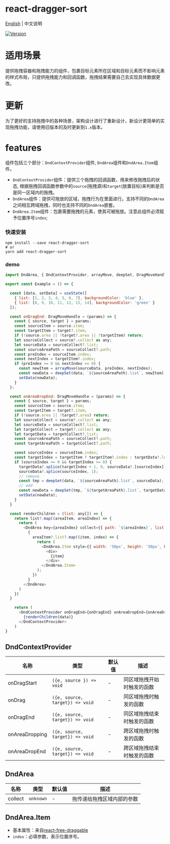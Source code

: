 # react-dragger-sort

[English](./README.md) | 中文说明

[![Version](https://img.shields.io/badge/version-1.1.0-green)](https://www.npmjs.com/package/react-dragger-sort)

# 适用场景

提供拖拽容器和拖拽能力的组件，包裹目标元素所在区域和目标元素而不影响元素的样式布局，只提供拖拽能力和回调函数，拖拽结果需要自己去实现具体数据更改。

# 更新

为了更好的支持拖拽中的各种场景，架构设计进行了重新设计，新设计更简单的实现拖拽功能，请使用旧版本的及时更新到`1.x`版本。

# features
组件包括三个部分：`DndContextProvider`组件, `DndArea`组件和`DndArea.Item`组件。
- `DndContextProvider`组件：提供三个拖拽的回调函数，用来修改拖拽后的状态, 根据拖拽回调函数参数中的`source`(拖拽源)和`target`(放置目标)来判断是否是同一区域内的拖拽。
- `DndArea`组件：提供可拖放的区域，拖拽行为在里面进行。支持不同的`DndArea`之间相互跨域拖拽，同时也支持不同的`DndArea`嵌套。
- `DndArea.Item`组件：包裹需要拖拽的元素，使其可被拖放。注意此组件必须赋予位置序号`index`;

### 快速安装
```
npm install --save react-dragger-sort
# or
yarn add react-dragger-sort
```

### demo
```javascript
import DndArea, { DndContextProvider, arrayMove, deepSet, DragMoveHandle } from "react-dragger-sort";

export const Example = () => {

  const [data, setData] = useState([
    { list: [1, 2, 3, 4, 5, 6, 7], backgroundColor: 'blue' },
    { list: [8, 9, 10, 11, 12, 13, 14], backgroundColor: 'green' }
  ]);

  const onDragEnd: DragMoveHandle = (params) => {
    const { source, target } = params;
    const sourceItem = source.item;
    const targetItem = target?.item;
    if (!source.area || !target?.area || !targetItem) return;
    let sourceCollect = source?.collect as any;
    let sourceData = sourceCollect?.list;
    const sourceAreaPath = sourceCollect?.path;
    const preIndex = sourceItem.index;
    const nextIndex = targetItem?.index;
    if (preIndex >= 0 && nextIndex >= 0) {
      const newItem = arrayMove(sourceData, preIndex, nextIndex);
      const newData = deepSet(data, `${sourceAreaPath}.list`, newItem);
      setData(newData);
    }
  };

  const onAreaDropEnd: DragMoveHandle = (params) => {
    const { source, target } = params;
    const sourceItem = source.item;
    const targetItem = target?.item;
    if (!source.area || !target?.area) return;
    let sourceCollect = source?.collect as any;
    let sourceData = sourceCollect?.list;
    let targetCollect = target?.collect as any;
    let targetData = targetCollect?.list;
    const sourceAreaPath = sourceCollect?.path;
    const targetAreaPath = targetCollect?.path;

    const sourceIndex = sourceItem.index;
    const targetIndex = targetItem ? targetItem?.index : targetData?.length;
    if (sourceIndex >= 0 && targetIndex >= 0) {
      targetData?.splice(targetIndex + 1, 0, sourceData?.[sourceIndex]);
      sourceData?.splice(sourceIndex, 1);
      // remove
      const tmp = deepSet(data, `${sourceAreaPath}.list`, sourceData);
      // add
      const newData = deepSet(tmp, `${targetAreaPath}.list`, targetData);
      setData(newData);
    }
  }

  const renderChildren = (list: any[]) => {
    return list?.map((areaItem, areaIndex) => {
      return (
        <DndArea key={areaIndex} collect={{ path: `${areaIndex}`, list: areaItem?.list }} style={{ display: 'flex', flexWrap: 'wrap', background: areaItem.backgroundColor, width: '200px', marginTop: '10px' }}>
          {
            areaItem?.list?.map((item, index) => {
              return (
                <DndArea.Item style={{ width: '50px', height: '50px', backgroundColor: 'red', border: '1px solid green' }} key={item} index={index}>
                  <div>
                    {item}
                  </div>
                </DndArea.Item>
              );
            })
          }
        </DndArea>
      )
    })
  }

    return (
      <DndContextProvider onDragEnd={onDragEnd} onAreaDropEnd={onAreaDropEnd}>
        {renderChildren(data)}
      </DndContextProvider>
    )
}
```

## DndContextProvider

| 名称                          | 类型                  | 默认值                                                         | 描述                                                                                                      |
| ----------------------------- | --------------------- | -------------------------------------------------------------- | --------------------------------------------------------------------------------------------------------- |
| onDragStart                      | `({e, source }) => void`            | -                                                  | 同区域拖拽开始时触发的函数                                                                                  |
| onDrag                      | `({e, source, target}) => void`            | -                                                  | 同区域拖拽时触发的函数                                                                                  |
| onDragEnd                      | `({e, source, target}) => void`            | -                                                  | 同区域拖拽结束时触发的函数                                                                                  |
| onAreaDropping                      | `({e, source, target}) => void`            | -                                                  | 跨区域拖拽时触发的函数                                                                                  |
| onAreaDropEnd                      | `({e, source, target}) => void`            | -                                                  | 跨区域拖拽结束时触发的函数                                                                                  |

## DndArea

| 名称                          | 类型                  | 默认值                                                         | 描述                                                                                                      |
| ----------------------------- | --------------------- | -------------------------------------------------------------- | --------------------------------------------------------------------------------------------------------- |
| collect                      | `unknown`            | -                                                  | 拖传递给拖拽区域内部的参数                                                                                  |

## DndArea.Item

- 基本属性：来自[react-free-draggable](https://github.com/mezhanglei/react-free-draggable)
- `index`：必填参数，表示位置序号。
